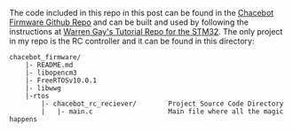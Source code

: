 The code included in this repo in this post can be found in the [Chacebot Firmware Github Repo](https://github.com/chacebot/chacebot_firmware) and can be built and used by following the instructions at [Warren Gay's Tutorial Repo for the STM32](https://github.com/ve3wwg/stm32f103c8t6). The only project in my repo is the RC controller and it can be found in this directory:

    chacebot_firmware/
        |- README.md
        |- libopencm3
        |- FreeRTOSv10.0.1
        |- libwwg
        |-rtos
            |- chacebot_rc_reciever/        Project Source Code Directory
            |   |- main.c                   Main file where all the magic happens

